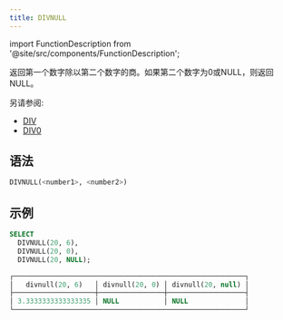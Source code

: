```yaml
---
title: DIVNULL
---
```

import FunctionDescription from '@site/src/components/FunctionDescription';

<FunctionDescription description="引入或更新: v1.2.345"/>

返回第一个数字除以第二个数字的商。如果第二个数字为0或NULL，则返回NULL。

另请参阅:

- [DIV](div.md)
- [DIV0](div0.md)

## 语法

```sql
DIVNULL(<number1>, <number2>)
```

## 示例

```sql
SELECT
  DIVNULL(20, 6),
  DIVNULL(20, 0),
  DIVNULL(20, NULL);

┌─────────────────────────────────────────────────────────┐
│   divnull(20, 6)   │ divnull(20, 0) │ divnull(20, null) │
├────────────────────┼────────────────┼───────────────────┤
│ 3.3333333333333335 │ NULL           │ NULL              │
└─────────────────────────────────────────────────────────┘
```
